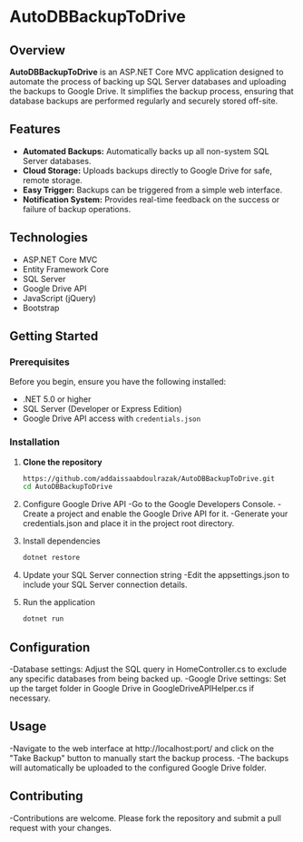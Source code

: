 # AutoDBBackupToDrive

## Overview
**AutoDBBackupToDrive** is an ASP.NET Core MVC application designed to automate the process of backing up SQL Server databases and uploading the backups to Google Drive. It simplifies the backup process, ensuring that database backups are performed regularly and securely stored off-site.

## Features
- **Automated Backups:** Automatically backs up all non-system SQL Server databases.
- **Cloud Storage:** Uploads backups directly to Google Drive for safe, remote storage.
- **Easy Trigger:** Backups can be triggered from a simple web interface.
- **Notification System:** Provides real-time feedback on the success or failure of backup operations.

## Technologies
- ASP.NET Core MVC
- Entity Framework Core
- SQL Server
- Google Drive API
- JavaScript (jQuery)
- Bootstrap

## Getting Started

### Prerequisites
Before you begin, ensure you have the following installed:
- .NET 5.0 or higher
- SQL Server (Developer or Express Edition)
- Google Drive API access with `credentials.json`

### Installation

1. **Clone the repository**
   ```sh
   https://github.com/addaissaabdoulrazak/AutoDBBackupToDrive.git
   cd AutoDBBackupToDrive

2. Configure Google Drive API
     -Go to the Google Developers Console.
     -Create a project and enable the Google Drive API for it.
     -Generate your credentials.json and place it in the project root directory.

3. Install dependencies
   ```sh
   dotnet restore

4. Update your SQL Server connection string
   -Edit the appsettings.json to include your SQL Server connection details.

5. Run the application
   ```sh
   dotnet run

## Configuration
   -Database settings: Adjust the SQL query in HomeController.cs to exclude any specific databases from being backed up.
   -Google Drive settings: Set up the target folder in Google Drive in GoogleDriveAPIHelper.cs if necessary.

## Usage
   -Navigate to the web interface at http://localhost:port/ and click on the "Take Backup" button to manually start the backup process.
   -The backups will automatically be uploaded to the configured Google Drive folder.

## Contributing
   -Contributions are welcome. Please fork the repository and submit a pull request with your changes.
